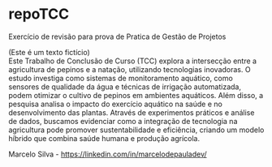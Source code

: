 # repoTCC
Exercício de revisão para prova de Pratica de Gestão de Projetos


(Este é um texto fictício)<br>
Este Trabalho de Conclusão de Curso (TCC) explora a intersecção entre a agricultura de pepinos e a natação, utilizando tecnologias inovadoras. O estudo investiga como sistemas de monitoramento aquático, como sensores de qualidade da água e técnicas de irrigação automatizada, podem otimizar o cultivo de pepinos em ambientes aquáticos. Além disso, a pesquisa analisa o impacto do exercício aquático na saúde e no desenvolvimento das plantas. Através de experimentos práticos e análise de dados, buscamos evidenciar como a integração de tecnologia na agricultura pode promover sustentabilidade e eficiência, criando um modelo híbrido que combina saúde humana e produção agrícola.<br>

Marcelo Silva - https://linkedin.com/in/marcelodepauladev/
